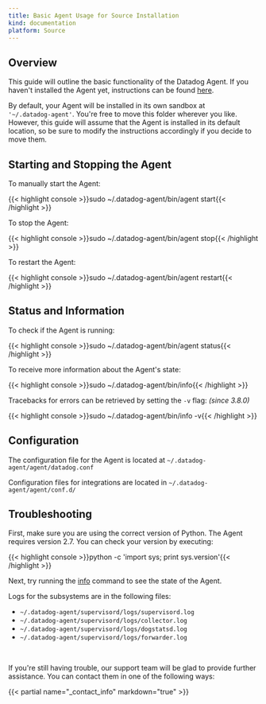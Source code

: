 ```yaml
---
title: Basic Agent Usage for Source Installation
kind: documentation
platform: Source
---
```


<!--
======================================================
OVERVIEW
======================================================
-->

## Overview

This guide will outline the basic functionality of the Datadog Agent.
If you haven't installed the Agent yet, instructions can be found
<a href='https://app.datadoghq.com/account/settings#agent/source'>here</a>.<br/>

By default, your Agent will be installed in its own sandbox at <code> '~/.datadog-agent'</code>.
You're free to move this folder wherever you like.
However, this guide will assume that the Agent is installed in its default location, so be sure to modify the
instructions accordingly if you decide to move them.


<!--
======================================================
Starting and Stopping the Agent
======================================================
-->

## Starting and Stopping the Agent

To manually start the Agent:

{{< highlight console >}}sudo ~/.datadog-agent/bin/agent start{{< /highlight >}}

To stop the Agent: <br/>

{{< highlight console >}}sudo ~/.datadog-agent/bin/agent stop{{< /highlight >}}

To restart the Agent: <br/>

{{< highlight console >}}sudo ~/.datadog-agent/bin/agent restart{{< /highlight >}}

<!--
======================================================
Status and Information
======================================================
-->

## Status and Information

To check if the Agent is running:

{{< highlight console >}}sudo ~/.datadog-agent/bin/agent status{{< /highlight >}}

To receive more information about the Agent's state:

{{< highlight console >}}sudo ~/.datadog-agent/bin/info{{< /highlight >}}

Tracebacks for errors can be retrieved by setting the <code>-v</code> flag: <em>(since 3.8.0)</em>

{{< highlight console >}}sudo ~/.datadog-agent/bin/info -v{{< /highlight >}}

<!--
======================================================
Configuration
======================================================
-->

## Configuration

The configuration file for the Agent is located at <code>~/.datadog-agent/agent/datadog.conf</code>

Configuration files for integrations are located in <code>~/.datadog-agent/agent/conf.d/</code>

<!--
======================================================
Troubleshooting
======================================================
-->

## Troubleshooting

First, make sure you are using the correct version of Python. The Agent requires version 2.7. You can check your version by executing:

{{< highlight console >}}python -c 'import sys; print sys.version'{{< /highlight >}}

Next, try running the <a href='#status_and_information'>info</a> command to see the state of the Agent.

Logs for the subsystems are in the following files:

<ul>
  <li><code>~/.datadog-agent/supervisord/logs/supervisord.log</code></li>
  <li><code>~/.datadog-agent/supervisord/logs/collector.log</code></li>
  <li><code>~/.datadog-agent/supervisord/logs/dogstatsd.log</code></li>
  <li><code>~/.datadog-agent/supervisord/logs/forwarder.log</code></li>
</ul>

<br/>

If you're still having trouble, our support team will be glad to provide further assistance.
You can contact them in one of the following ways:

{{< partial name="_contact_info" markdown="true" >}}

